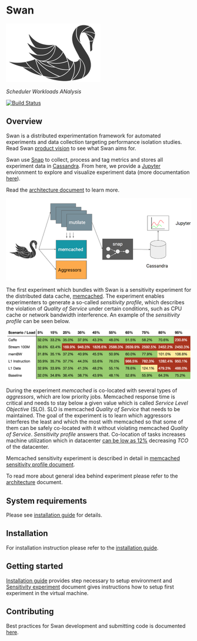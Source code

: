 <!--
 Copyright (c) 2017 Intel Corporation

 Licensed under the Apache License, Version 2.0 (the "License");
 you may not use this file except in compliance with the License.
 You may obtain a copy of the License at

      http://www.apache.org/licenses/LICENSE-2.0

 Unless required by applicable law or agreed to in writing, software
 distributed under the License is distributed on an "AS IS" BASIS,
 WITHOUT WARRANTIES OR CONDITIONS OF ANY KIND, either express or implied.
 See the License for the specific language governing permissions and
 limitations under the License.
-->

# Swan

![Swan diagram](docs/swan-logo.png)

_Scheduler Workloads ANalysis_

[![Build Status](https://travis-ci.com/intelsdi-x/swan.svg?token=EuvqyXrzZzZgasmsv6hn&branch=master)](https://travis-ci.com/intelsdi-x/swan)

## Overview
Swan is a distributed experimentation framework for automated experiments and data collection targeting performance isolation studies. Read Swan [product vision](docs/vision.md) to see what Swan aims for.

Swan use [Snap](https://github.com/intelsdi-x/snap) to collect, process and tag metrics and stores all experiment data in [Cassandra](http://cassandra.apache.org/).
From here, we provide a [Jupyter](http://jupyter.org/) environment to explore and visualize experiment data (more documentation [here](jupyter/README.md)).

Read the [architecture document](docs/architecture.md) to learn more.

![Swan architecture](docs/swan.png)

The first experiment which bundles with Swan is a sensitivity experiment for the distributed
data cache, [memcached](https://memcached.org/). The experiment enables experimenters to generate
a so-called _sensitivity profile_, which describes the violation of _Quality of Service_ under certain conditions, such as CPU cache or network bandwidth interference. An example of the _sensitivity profile_ can be seen below.

![Sensitivity profile](docs/sensitivity-profile.png)

During the experiment *memcached* is co-located with several types of _aggressors_, which are low priority jobs. Memcached response time is critical and needs to stay below a given value which is called _Service Level Objective_ (SLO). SLO is memcached _Quality of Service_ that needs to be maintained. The goal of the experiment is to learn which aggressors interferes the least and which the most with memcached so that some of them can be safely co-located with it without violating memcached _Quality of Service_. _Sensitivity profile_ answers that. Co-location of tasks increases machine utilization which in datacenter [can be low as 12%](https://www.nrdc.org/sites/default/files/data-center-efficiency-assessment-IP.pdf) decreasing _TCO_ of the datacenter. 

Memcached sensitivity experiment is described in detail in [memcached sensitivity profile document](experiments/memcached-sensitivity-profile/README.md).

To read more about general idea behind experiment please refer to the [architecture](docs/architecture.md) document.

## System requirements

Please see [installation guide](docs/install.md#prerequisites) for details.


## Installation

For installation instruction please refer to the [installation guide](docs/install.md).


## Getting started

[Installation guide](docs/install.md) provides step necessary to setup environment and [Sensitivity experiment](experiments/memcached-sensitivity-profile/README.md) document gives instructions how to setup first experiment in the virtual machine.


## Contributing

Best practices for Swan development and submitting code is documented [here](docs/development.md).
